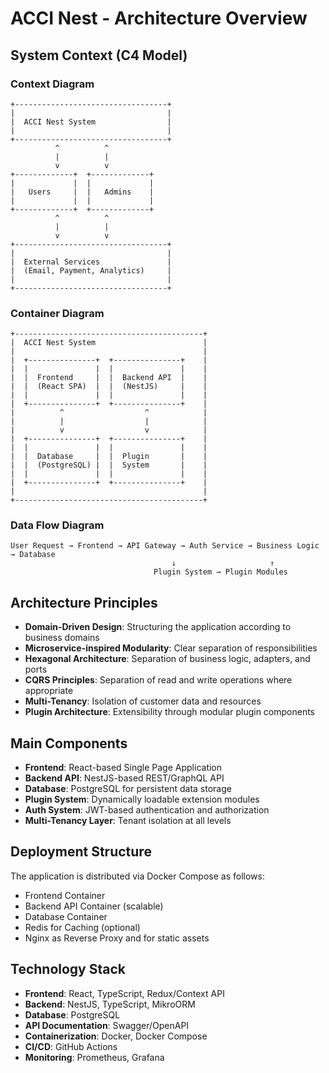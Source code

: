 # ACCI Nest - Architecture Overview

## System Context (C4 Model)

### Context Diagram

```
+----------------------------------+
|                                  |
|  ACCI Nest System                |
|                                  |
+----------------------------------+
          ^          ^
          |          |
          v          v
+-------------+  +-------------+
|             |  |             |
|   Users     |  |   Admins    |
|             |  |             |
+-------------+  +-------------+
          ^          ^
          |          |
          v          v
+----------------------------------+
|                                  |
|  External Services               |
|  (Email, Payment, Analytics)     |
|                                  |
+----------------------------------+
```

### Container Diagram

```
+------------------------------------------+
|  ACCI Nest System                        |
|                                          |
|  +---------------+  +---------------+    |
|  |               |  |               |    |
|  |  Frontend     |  |  Backend API  |    |
|  |  (React SPA)  |  |  (NestJS)     |    |
|  |               |  |               |    |
|  +---------------+  +---------------+    |
|          ^                  ^            |
|          |                  |            |
|          v                  v            |
|  +---------------+  +---------------+    |
|  |               |  |               |    |
|  |  Database     |  |  Plugin       |    |
|  |  (PostgreSQL) |  |  System       |    |
|  |               |  |               |    |
|  +---------------+  +---------------+    |
|                                          |
+------------------------------------------+
```

### Data Flow Diagram

```
User Request → Frontend → API Gateway → Auth Service → Business Logic → Database
                                    ↓                     ↑
                                Plugin System → Plugin Modules
```

## Architecture Principles

- **Domain-Driven Design**: Structuring the application according to business domains
- **Microservice-inspired Modularity**: Clear separation of responsibilities
- **Hexagonal Architecture**: Separation of business logic, adapters, and ports
- **CQRS Principles**: Separation of read and write operations where appropriate
- **Multi-Tenancy**: Isolation of customer data and resources
- **Plugin Architecture**: Extensibility through modular plugin components

## Main Components

- **Frontend**: React-based Single Page Application
- **Backend API**: NestJS-based REST/GraphQL API
- **Database**: PostgreSQL for persistent data storage
- **Plugin System**: Dynamically loadable extension modules
- **Auth System**: JWT-based authentication and authorization
- **Multi-Tenancy Layer**: Tenant isolation at all levels

## Deployment Structure

The application is distributed via Docker Compose as follows:

- Frontend Container
- Backend API Container (scalable)
- Database Container
- Redis for Caching (optional)
- Nginx as Reverse Proxy and for static assets

## Technology Stack

- **Frontend**: React, TypeScript, Redux/Context API
- **Backend**: NestJS, TypeScript, MikroORM
- **Database**: PostgreSQL
- **API Documentation**: Swagger/OpenAPI
- **Containerization**: Docker, Docker Compose
- **CI/CD**: GitHub Actions
- **Monitoring**: Prometheus, Grafana
